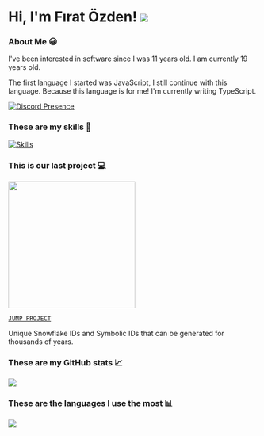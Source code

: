 # Hi, I'm Fırat Özden! <img src="https://komarev.com/ghpvc?username=fir4tozden&label=Profile%20Views"/>

### About Me 😀

I've been interested in software since I was 11 years old. I am currently 19 years old.

The first language I started was JavaScript, I still continue with this language. Because this language is for me! I'm currently writing TypeScript.

[![Discord Presence](https://lanyard.cnrad.dev/api/586957794645901342)](https://discord.com/users/586957794645901342)

### These are my skills 🎯

[![Skills](https://skillicons.dev/icons?i=ts,js,bun,nodejs,npm,elysia,express,prisma,mongodb,redis,rabbitmq,aws,cloudflare,firebase,docker,nextjs,react,tailwind,github,githubactions,git,linux&perline=3&theme=dark)](https://skillicons.dev)

### This is our last project 💻

<img src="https://i.ibb.co/GvJ1ZRF0/unknown.png" width="256px"/>

[`JUMP PROJECT`](https://npmjs.com/package/uuniq)

Unique Snowflake IDs and Symbolic IDs that can be generated for thousands of years.

### These are my GitHub stats 📈

<img src="https://github-readme-stats.vercel.app/api?username=fir4tozden&show_icons=false&theme=transparent"/>

### These are the languages I use the most 📊

<img src="https://github-readme-stats.vercel.app/api/top-langs?username=fir4tozden&show_icons=false&theme=transparent"/>

